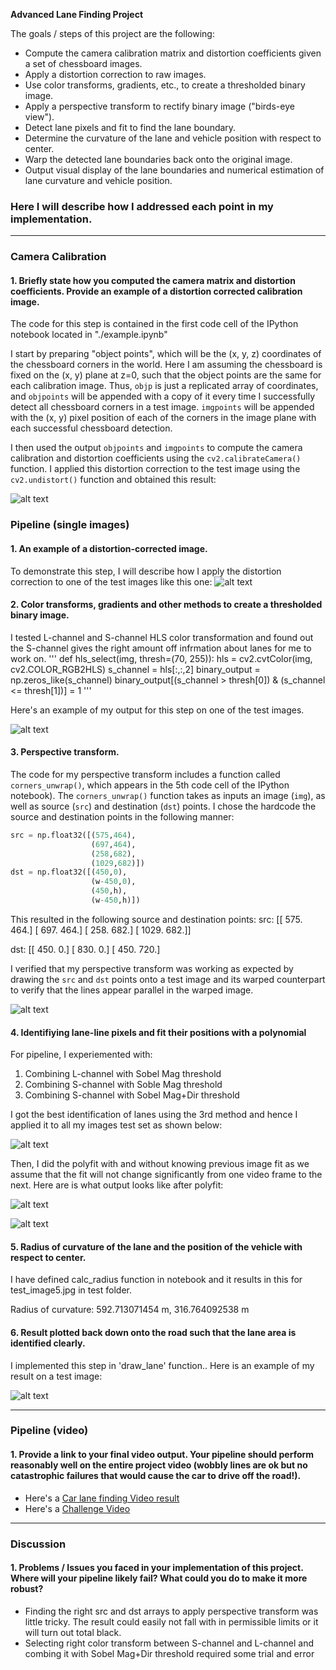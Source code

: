 
**Advanced Lane Finding Project**

The goals / steps of this project are the following:

* Compute the camera calibration matrix and distortion coefficients given a set of chessboard images.
* Apply a distortion correction to raw images.
* Use color transforms, gradients, etc., to create a thresholded binary image.
* Apply a perspective transform to rectify binary image ("birds-eye view").
* Detect lane pixels and fit to find the lane boundary.
* Determine the curvature of the lane and vehicle position with respect to center.
* Warp the detected lane boundaries back onto the original image.
* Output visual display of the lane boundaries and numerical estimation of lane curvature and vehicle position.

[//]: # (Image References)

[image1]: ./advanced_lane/image-1.JPG "Undistorted"
[image2]: ./advanced_lane/image-2.JPG "Road Transformed"
[image3]: ./advanced_lane/image-3.JPG "Binary Example"
[image4]: ./advanced_lane/image-4.JPG "Warp Example"
[image5]: ./advanced_lane/image-5.JPG "Fit Visual"
[image6]: ./advanced_lane/image-6.JPG "Output"
[image7]: ./advanced_lane/image-7.JPG "Output"
[image8]: ./advanced_lane/image-8.JPG "Output"
[video1]: ./advanced_lane/image-1.JPG "Output Video"
[video2]: ./advanced_lane/image-1.JPG "Challenge video"



### Here I will describe how I addressed each point in my implementation.  

---

### Camera Calibration

#### 1. Briefly state how you computed the camera matrix and distortion coefficients. Provide an example of a distortion corrected calibration image.

The code for this step is contained in the first code cell of the IPython notebook located in "./example.ipynb"

I start by preparing "object points", which will be the (x, y, z) coordinates of the chessboard corners in the world. Here I am assuming the chessboard is fixed on the (x, y) plane at z=0, such that the object points are the same for each calibration image.  Thus, `objp` is just a replicated array of coordinates, and `objpoints` will be appended with a copy of it every time I successfully detect all chessboard corners in a test image.  `imgpoints` will be appended with the (x, y) pixel position of each of the corners in the image plane with each successful chessboard detection.  

I then used the output `objpoints` and `imgpoints` to compute the camera calibration and distortion coefficients using the `cv2.calibrateCamera()` function.  I applied this distortion correction to the test image using the `cv2.undistort()` function and obtained this result: 

![alt text][image1]

### Pipeline (single images)

#### 1. An example of a distortion-corrected image.

To demonstrate this step, I will describe how I apply the distortion correction to one of the test images like this one:
![alt text][image2]

#### 2. Color transforms, gradients and other methods to create a thresholded binary image.  

I tested L-channel and S-channel HLS color transformation and found out the S-channel gives the right amount off infrmation about lanes for me to work on. 
'''
def hls_select(img, thresh=(70, 255)):
    hls = cv2.cvtColor(img, cv2.COLOR_RGB2HLS)
    s_channel = hls[:,:,2]
    binary_output = np.zeros_like(s_channel)
    binary_output[(s_channel > thresh[0]) & (s_channel <= thresh[1])] = 1
'''

Here's an example of my output for this step on one of the test images. 

![alt text][image3]

#### 3. Perspective transform.

The code for my perspective transform includes a function called `corners_unwrap()`, which appears in the 5th code cell of the IPython notebook).  The `corners_unwrap()` function takes as inputs an image (`img`), as well as source (`src`) and destination (`dst`) points.  I chose the hardcode the source and destination points in the following manner:

```python
src = np.float32([(575,464),
                  (697,464), 
                  (258,682), 
                  (1029,682)])
dst = np.float32([(450,0),
                  (w-450,0),
                  (450,h),
                  (w-450,h)])
```

This resulted in the following source and destination points:
src:
[[  575.   464.]
 [  697.   464.]
 [  258.   682.]
 [ 1029.   682.]]

dst:
[[ 450.    0.]
 [ 830.    0.]
 [ 450.  720.]


I verified that my perspective transform was working as expected by drawing the `src` and `dst` points onto a test image and its warped counterpart to verify that the lines appear parallel in the warped image.

![alt text][image4]

#### 4. Identifiying lane-line pixels and fit their positions with a polynomial

For pipeline, I experiemented with:
1.  Combining L-channel with Sobel Mag threshold
2.  Combining S-channel with Soble Mag threshold
3.  Combining S-channel with Sobel Mag+Dir threshold

I got the best identification of lanes using the 3rd method and hence I applied it to all my images test set as shown below:

![alt text][image5]

Then, I did the polyfit with and without knowing previous image fit as we assume that the fit will not change significantly from one video frame to the next. Here are is what output looks like after polyfit:

![alt text][image6]

![alt text][image7]

#### 5. Radius of curvature of the lane and the position of the vehicle with respect to center.

I have defined calc_radius function in notebook and it results in this for test_image5.jpg in test folder. 

Radius of curvature: 592.713071454 m, 316.764092538 m

#### 6. Result plotted back down onto the road such that the lane area is identified clearly.

I implemented this step in 'draw_lane' function..  Here is an example of my result on a test image:

![alt text][image8]

---

### Pipeline (video)

#### 1. Provide a link to your final video output.  Your pipeline should perform reasonably well on the entire project video (wobbly lines are ok but no catastrophic failures that would cause the car to drive off the road!).

* Here's a [Car lane finding Video result](./project_video_output.mp4)
* Here's a [Challenge Video](./challenge_video_output.mp4)

---

### Discussion

#### 1. Problems / Issues you faced in your implementation of this project.  Where will your pipeline likely fail?  What could you do to make it more robust?

* Finding the right src and dst arrays to apply perspective transform was little tricky. The result could easily not fall with in permissible limits or it will turn out total black. 
* Selecting right color transform between S-channel and L-channel and combing it with Sobel Mag+Dir threshold required some trial and error

